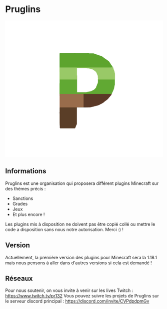 # Pruglins

<img src="Pruglins.png">

## Informations

Pruglins est une organisation qui proposera différent plugins Minecraft sur des thèmes précis :

- Sanctions
- Grades
- Jeux
- Et plus encore !

Les plugins mis à disposition ne doivent pas être copié collé ou mettre le code a disposition sans nous notre autorisation. Merci :) !

## Version

Actuellement, la première version des plugins pour Minecraft sera la 1.18.1 mais nous pensons à aller dans d'autres versions si cela est demandé !

## Réseaux

Pour nous soutenir, on vous invite à venir sur les lives Twitch : https://www.twitch.tv/pr132
Vous pouvez suivre les projets de Pruglins sur le serveur discord principal : https://discord.com/invite/CVPdpdpmGv
